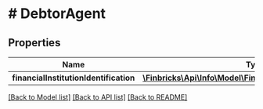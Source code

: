 # # DebtorAgent

## Properties

Name | Type | Description | Notes
------------ | ------------- | ------------- | -------------
**financialInstitutionIdentification** | [**\Finbricks\Api\Info\Model\FinancialInstitutionIdentification**](FinancialInstitutionIdentification.md) |  | [optional]

[[Back to Model list]](../../README.md#models) [[Back to API list]](../../README.md#endpoints) [[Back to README]](../../README.md)
